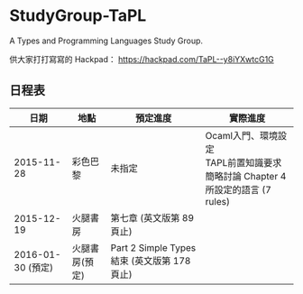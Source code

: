 # StudyGroup-TaPL

A Types and Programming Languages Study Group.

供大家打打寫寫的 Hackpad：
https://hackpad.com/TaPL--y8iYXwtcG1G

## 日程表

| 日期       | 地點 | 預定進度                  | 實際進度                                  | 
|------------|------|---------------------|-------------------------------------------|
| 2015-11-28 | 彩色巴黎 | 未指定                    | Ocaml入門、環境設定<br />TAPL前置知識要求<br/>簡略討論 Chapter 4 所設定的語言 (7 rules) |
| 2015-12-19 | 火腿書房 | 第七章 (英文版第 89 頁止) |                                            |
| 2016-01-30 (預定) | 火腿書房(預定) | Part 2 Simple Types 結束 (英文版第 178 頁止) | |
